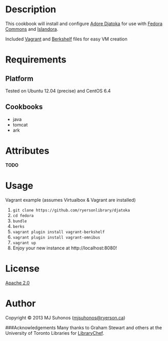 # Description

This cookbook will install and configure [Adore Djatoka](http://sourceforge.net/apps/mediawiki/djatoka/index.php?title=Main_Page) for use with [Fedora Commons](http://www.fedora-commons.org/) and [Islandora](http://islandora.ca). 

Included [Vagrant](http://www.vagrantup.com) and [Berkshelf](http://berkshelf.com) files for easy VM creation

# Requirements

## Platform

Tested on Ubuntu 12.04 (precise) and CentOS 6.4

## Cookbooks
* java
* tomcat
* ark

# Attributes
__TODO__

# Usage
Vagrant example (assumes Virtualbox & Vagrant are installed)

1. `git clone https://github.com/ryersonlibrary/djatoka`
2. `cd fedora`
3. `bundle`
4. `berks`
5. `vagrant plugin install vagrant-berkshelf`
6. `vagrant plugin install vagrant-omnibus`
7. `vagrant up`
8. Enjoy your new instance at http://localhost:8080!

# License

[Apache 2.0](http://www.apache.org/licenses/LICENSE-2.0.html)

# Author
Copyright © 2013 MJ Suhonos (<mjsuhonos@ryerson.ca>)

###Acknowledgements
Many thanks to Graham Stewart and others at the University of Toronto Libraries for [LibraryChef](https://github.com/LibraryChef).
